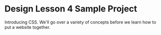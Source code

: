 # Design Lesson 4 Sample Project

Introducing CSS. We'll go over a variety of concepts before we learn how to put a website together. 